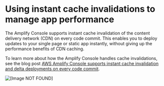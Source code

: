 # Using instant cache invalidations to manage app performance<a name="ttl"></a>

The Amplify Console supports instant cache invalidation of the content delivery network \(CDN\) on every code commit\. This enables you to deploy updates to your single page or static app instantly, without giving up the performance benefits of CDN caching\.

 To learn more about how the Amplify Console handles cache invalidations, see the blog post [AWS Amplify Console supports instant cache invalidation and delta deployments on every code commit](http://aws.amazon.com/blogs/mobile/aws-amplify-console-supports-instant-cache-invalidation-and-delta-deployments/)\.

![\[Image NOT FOUND\]](http://docs.aws.amazon.com/amplify/latest/userguide/images/instant-cache-invalidation.png)